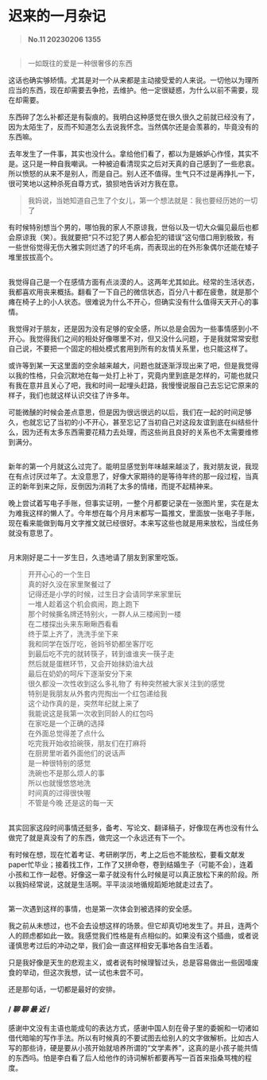 # 迟来的一月杂记

>#### No.11 20230206 1355
  
##
  
>一如既往的爱是一种很奢侈的东西

这话也确实够矫情。尤其是对一个从来都是主动接受爱的人来说。一切他以为理所应当的东西，现在却需要去争抢，去维护。他一定很疑惑，为什么以前不需要，现在却需要。

东西碎了怎么补都还是有裂痕的。我明白这种感觉在很久很久之前就已经没有了，因为太陌生了，反而不知道怎么去说我怀念。当然偶尔还是会羡慕的，毕竟没有的东西嘛。

去年发生了一件事，其实也没什么。拿给他们看了，都以为是嫉妒心作怪，其实不是。这只是一种自我嘲讽。一种被迫看清现实之后对天真的自己感到了一些悲哀。所以愤怒的从来不是别人，而是自己。别人还不值得。生气只不过是再挣扎一下，很可笑地以这种杀死自尊方式，狼狈地告诉对方我在意。

>我妈说，当她知道自己生了个女儿，第一个想法就是：我也要经历她的一切了

有时候特别想当个男的，哪怕我的家人不原谅我，世俗以及一切大众偏见最后也都会原谅我（笑）。我就要把“只不过犯了男人都会犯的错误”这句借口用到极致，有一些世俗觉得无伤大雅实则烂透了的坏毛病，而表现出的在外形象偶尔还能在矮子堆里拔拔高个。  



## 
我觉得自己是一个在感情方面有点淡漠的人。这两年尤其如此。经常的生活状态，我都喜欢用丧来概括。翻看了一下自己的微信状态，百分八十都在疲惫，就是那个瘫在椅子上的小人状态。很难说为什么不开心，但确实没有什么值得天天开心的事情。

我觉得对于朋友，还是因为没有足够的安全感，所以总是会因为一些事情感到小不开心。我觉得我们之间的相处好像哪里不对，但又没什么问题，于是我就常常安慰自己说，不要把一个固定的相处模式套用到所有的友情关系里，也只能这样了。 

或许等到某一天这里面的空余越来越大，问题也就逐渐浮现出来了吧，但是我觉得以我的性格，只会沉默地在每一处打上补丁，究竟内里到底是怎样的，可能也就只有我在意并且关心了吧，我和时间一起埋头赶路，我慢慢说服自己去忘记它原来的样子，我们也就这样认识交往了许多年。

可能微醺的时候会差点意思，但是因为很远很远的以后，我们在一起的时间足够久，也就忘记了当初的小不开心，甚至忘记了当初自己对这段友谊到底在纠结些什么，因为还有太多东西需要花精力去处理，而这些尚且良好的关系也不太需要维修到满分。


## 
新年的第一个月就这么过完了。能明显感觉到年味越来越淡了，我对朋友说，我现在有点讨厌过年了。太没意思了，好像大家期待的是等待年终的那一段过程，当真正的新年到来之际，反倒因为消耗了太多的情绪，而提不起精神来。

晚上尝试着写电子手账，但事实证明，一整个月都要记录在一张图片里，实在是太为难我这样的懒人了。今年想在每个月月末都写一篇推文，里面放一张电子手账，现在看来能做到每月文字推文就已经很好。本来写这些也就是用来放松，当成任务就没有意思了。


## 
月末刚好是二十一岁生日，久违地请了朋友到家里吃饭。

>开开心心的一个生日  
>真的好久没在家里聚餐过了  
>记得还是小学的时候，过生日才会请同学来家里玩  
>一堆人趁着这个机会疯闹，跑上跑下  
>那个时候撕名牌还特别火，一群人从三楼闹到一楼  
>在二楼探出头来东瞅瞅西看看  
>终于菜上齐了，洗洗手坐下来  
>我和同学在饭厅吃，爸妈爷奶都坐客厅吃  
>到最后吃不完的就转筷子，转到谁谁夹一筷子走  
>然后就是蛋糕环节，又会开始抹奶油大战  
>最后在奶奶的呵斥下逐渐安分下来  
>很久都没一次性收到这么多礼物了
>有种突然被大家关注到的感觉  
特别是我朋友从外套内兜掏出一个红包递给我  
这个动作真的是，突然年纪就上来了  
我能说这是我第一次收到同龄人的红包吗  
在家吃是一个正确的选择  
在外面总觉得差了点什么  
吃完我开始收拾碗筷，朋友们在打麻将  
在厨房里听着外面他们的说话声  
是一种很特别的感觉  
洗碗也不是那么烦人的事  
所以也就慢悠悠地洗  
时间真的过得很快喔  
不管是今晚 还是这的每一天  

## 
其实回家这段时间事情还挺多，备考、写论文、翻译稿子，好像现在再也没有什么做完了就是真没有了的东西，做完这一个永远还有下一个。

有时候在想，现在忙着考证、考研刷学历，考上之后也不能放松，要看文献发paper忙毕业；接着找工作，工作了又拼命卷，卷到结婚生子（可能不会），连着小孩和工作一起卷。好像这一辈子就没有什么时候是可以真正放松下来的阶段。所以我妈经常说，这就是生活啊。平平淡淡地循规蹈矩地就走过去了。



##
第一次遇到这样的事情，也是第一次体会到被选择的安全感。
 
我之前从未想过，也不会去设想这样的场景。但它却真切地发生了。并且，连两个人的顾虑都如此一致。我感觉我们性格是有点相似的。如果没有这个插曲，或者说谨慎思考过后的冲动之举，我们会一直这样相安无事地各自生活着。

只是我好像是天生的悲观主义，或者说有时候理智过头，总是容易做出一些因噎废食的举动，但这次我想，试一试也未尝不可。

还是那句话，一切都是最好的安排。



#### / *聊 聊 最 近* /

感谢中文没有主语也能成句的表达方式，感谢中国人刻在骨子里的委婉和一切诸如借代暗喻的写作手法。所以有时候真的不要试图去给别人的文字做解析。比如古人写的那些诗，硬是要从小孩开始就培养所谓的“文学素养”，这真的是小孩子能共情的东西吗。怕是李白看了后人给他作的诗词解析都要再写一百首来指桑骂槐的程度。

